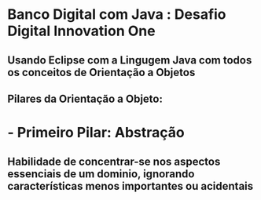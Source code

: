 # Banco Digital com Java : Desafio Digital Innovation One
## Usando Eclipse com a Lingugem Java com todos os conceitos de Orientação a Objetos

## Pilares da Orientação a Objeto:
# - Primeiro Pilar: Abstração
## Habilidade de concentrar-se nos aspectos essenciais de um dominio, ignorando características menos importantes ou acidentais 
